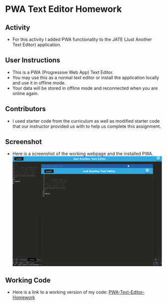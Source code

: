# PWA Text Editor Homework

## Activity

- For this activity I added PWA functionality to the JATE (Just Another Text Editor) application.

## User Instructions

- This is a PWA (Progressive Web App) Text Editor. 
- You may use this as a normal text editor or install the application locally and use it in offline mode.
- Your data will be stored in offline mode and reconnected when you are online again.

## Contributors

- I used starter code from the curriculum as well as modified starter code that our instructor provided us with to help us complete this assignment.

## Screenshot

- Here is a screenshot of the working webpage and the installed PWA.
![homework](./assets/homework-screenshot.png)

## Working Code

- Here is a link to a working version of my code:
[PWA-Text-Editor-Homework](https://pwa-homework-text-editor-a2b38e8745a7.herokuapp.com/)